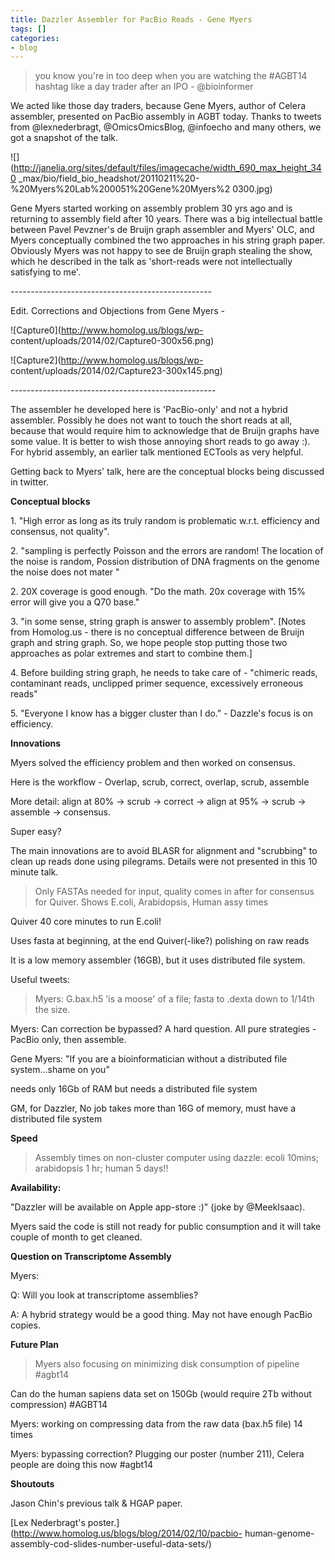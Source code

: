 ```yaml
---
title: Dazzler Assembler for PacBio Reads - Gene Myers
tags: []
categories:
- blog
---
```

> you know you're in too deep when you are watching the #AGBT14 hashtag like a
day trader after an IPO - @bioinformer
<!--more-->

We acted like those day traders, because Gene Myers, author of Celera
assembler, presented on PacBio assembly in AGBT today. Thanks to tweets from
@lexnederbragt, @OmicsOmicsBlog, @infoecho and many others, we got a snapshot
of the talk.

![](http://janelia.org/sites/default/files/imagecache/width_690_max_height_340
_max/bio/field_bio_headshot/20110211%20-%20Myers%20Lab%200051%20Gene%20Myers%2
0300.jpg)

Gene Myers started working on assembly problem 30 yrs ago and is returning to
assembly field after 10 years. There was a big intellectual battle between
Pavel Pevzner's de Bruijn graph assembler and Myers' OLC, and Myers
conceptually combined the two approaches in his string graph paper. Obviously
Myers was not happy to see de Bruijn graph stealing the show, which he
described in the talk as 'short-reads were not intellectually satisfying to
me'.

\--------------------------------------------------

Edit. Corrections and Objections from Gene Myers -

![Capture0](http://www.homolog.us/blogs/wp-
content/uploads/2014/02/Capture0-300x56.png)

![Capture2](http://www.homolog.us/blogs/wp-
content/uploads/2014/02/Capture23-300x145.png)

\---------------------------------------------------

The assembler he developed here is 'PacBio-only' and not a hybrid assembler.
Possibly he does not want to touch the short reads at all, because that would
require him to acknowledge that de Bruijn graphs have some value. It is better
to wish those annoying short reads to go away :). For hybrid assembly, an
earlier talk mentioned ECTools as very helpful.

Getting back to Myers' talk, here are the conceptual blocks being discussed in
twitter.

**Conceptual blocks**

1\. "High error as long as its truly random is problematic w.r.t. efficiency
and consensus, not quality".

2\. "sampling is perfectly Poisson and the errors are random! The location of
the noise is random, Possion distribution of DNA fragments on the genome the
noise does not mater "

2\. 20X coverage is good enough. "Do the math. 20x coverage with 15% error
will give you a Q70 base."

3\. "in some sense, string graph is answer to assembly problem". [Notes from
Homolog.us - there is no conceptual difference between de Bruijn graph and
string graph. So, we hope people stop putting those two approaches as polar
extremes and start to combine them.]

4\. Before building string graph, he needs to take care of - "chimeric reads,
contaminant reads, unclipped primer sequence, excessively erroneous reads"

5\. "Everyone I know has a bigger cluster than I do." - Dazzle's focus is on
efficiency.

**Innovations**

Myers solved the efficiency problem and then worked on consensus.

Here is the workflow - Overlap, scrub, correct, overlap, scrub, assemble

More detail: align at 80% -> scrub -> correct -> align at 95% -> scrub ->
assemble -> consensus.

Super easy?

The main innovations are to avoid BLASR for alignment and "scrubbing" to clean
up reads done using pilegrams. Details were not presented in this 10 minute
talk.

> Only FASTAs needed for input, quality comes in after for consensus for
Quiver. Shows E.coli, Arabidopsis, Human assy times

Quiver 40 core minutes to run E.coli!

Uses fasta at beginning, at the end Quiver(-like?) polishing on raw reads

It is a low memory assembler (16GB), but it uses distributed file system.

Useful tweets:

> Myers: G.bax.h5 'is a moose' of a file; fasta to .dexta down to 1/14th the
size.

Myers: Can correction be bypassed? A hard question. All pure strategies -
PacBio only, then assemble.

Gene Myers: "If you are a bioinformatician without a distributed file
system...shame on you"

needs only 16Gb of RAM but needs a distributed file system

GM, for Dazzler, No job takes more than 16G of memory, must have a distributed
file system

**Speed**

> Assembly times on non-cluster computer using dazzle: ecoli 10mins;
arabidopsis 1 hr; human 5 days!!

**Availability:**

"Dazzler will be available on Apple app-store :)" (joke by @MeekIsaac).

Myers said the code is still not ready for public consumption and it will take
couple of month to get cleaned.

**Question on Transcriptome Assembly**

Myers:

Q: Will you look at transcriptome assemblies?

A: A hybrid strategy would be a good thing. May not have enough PacBio copies.

**Future Plan**

> Myers also focusing on minimizing disk consumption of pipeline #agbt14

Can do the human sapiens data set on 150Gb (would require 2Tb without
compression) #AGBT14

Myers: working on compressing data from the raw data (bax.h5 file) 14 times

Myers: bypassing correction? Plugging our poster (number 211), Celera people
are doing this now #agbt14

**Shoutouts**

Jason Chin's previous talk & HGAP paper.

[Lex Nederbragt's poster.](http://www.homolog.us/blogs/blog/2014/02/10/pacbio-
human-genome-assembly-cod-slides-number-useful-data-sets/)


